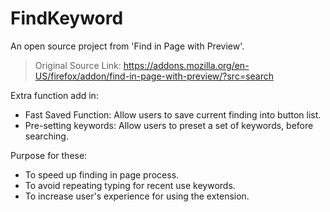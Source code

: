 # FindKeyword
An open source project from 'Find in Page with Preview'.
> Original Source Link: https://addons.mozilla.org/en-US/firefox/addon/find-in-page-with-preview/?src=search


Extra function add in:
+ Fast Saved Function: Allow users to save current finding into button list.
+ Pre-setting keywords: Allow users to preset a set of keywords, before searching.
  
Purpose for these:
- To speed up finding in page process.
- To avoid repeating typing for recent use keywords.
- To increase user's experience for using the extension.
